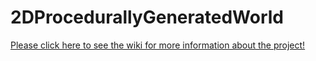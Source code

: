 # 2DProcedurallyGeneratedWorld
[Please click here to see the wiki for more information about the project!](https://github.com/victorvantran/2DProcedurallyGeneratedWorld/wiki)

